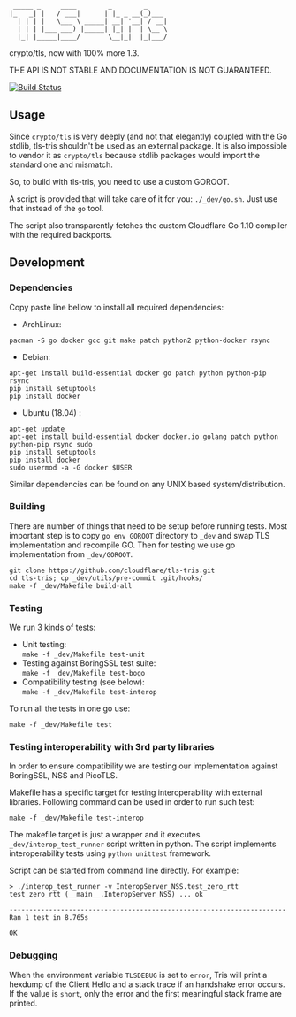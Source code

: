 ```
 _____ _     ____        _        _
|_   _| |   / ___|      | |_ _ __(_)___
  | | | |   \___ \ _____| __| '__| / __|
  | | | |___ ___) |_____| |_| |  | \__ \
  |_| |_____|____/       \__|_|  |_|___/

```

crypto/tls, now with 100% more 1.3.

THE API IS NOT STABLE AND DOCUMENTATION IS NOT GUARANTEED.

[![Build Status](https://travis-ci.org/cloudflare/tls-tris.svg?branch=master)](https://travis-ci.org/cloudflare/tls-tris)

## Usage

Since `crypto/tls` is very deeply (and not that elegantly) coupled with the Go stdlib,
tls-tris shouldn't be used as an external package.  It is also impossible to vendor it
as `crypto/tls` because stdlib packages would import the standard one and mismatch.

So, to build with tls-tris, you need to use a custom GOROOT.

A script is provided that will take care of it for you: `./_dev/go.sh`.
Just use that instead of the `go` tool.

The script also transparently fetches the custom Cloudflare Go 1.10 compiler with the required backports.

## Development

### Dependencies

Copy paste line bellow to install all required dependencies:

* ArchLinux:
```
pacman -S go docker gcc git make patch python2 python-docker rsync
```

* Debian:
```
apt-get install build-essential docker go patch python python-pip rsync
pip install setuptools
pip install docker
```

* Ubuntu (18.04) :
```
apt-get update
apt-get install build-essential docker docker.io golang patch python python-pip rsync sudo
pip install setuptools
pip install docker
sudo usermod -a -G docker $USER
```

Similar dependencies can be found on any UNIX based system/distribution.

### Building

There are number of things that need to be setup before running tests. Most important step is to copy ``go env GOROOT`` directory to ``_dev`` and swap TLS implementation and recompile GO. Then for testing we use go implementation from ``_dev/GOROOT``.

```
git clone https://github.com/cloudflare/tls-tris.git
cd tls-tris; cp _dev/utils/pre-commit .git/hooks/ 
make -f _dev/Makefile build-all
```

### Testing

We run 3 kinds of tests:

* Unit testing: <br/>``make -f _dev/Makefile test-unit``
* Testing against BoringSSL test suite: <br/>``make -f _dev/Makefile test-bogo``
* Compatibility testing (see below):<br/>``make -f _dev/Makefile test-interop``

To run all the tests in one go use:
```
make -f _dev/Makefile test
```

### Testing interoperability with 3rd party libraries

In order to ensure compatibility we are testing our implementation against BoringSSL, NSS and PicoTLS.

Makefile has a specific target for testing interoperability with external libraries. Following command can be used in order to run such test:

```
make -f _dev/Makefile test-interop
```

The makefile target is just a wrapper and it executes ``_dev/interop_test_runner`` script written in python. The script implements interoperability tests using ``python unittest`` framework. 

Script can be started from command line directly. For example:

```
> ./interop_test_runner -v InteropServer_NSS.test_zero_rtt
test_zero_rtt (__main__.InteropServer_NSS) ... ok

----------------------------------------------------------------------
Ran 1 test in 8.765s

OK
```

### Debugging

When the environment variable `TLSDEBUG` is set to `error`, Tris will print a hexdump of the Client Hello and a stack trace if an handshake error occurs. If the value is `short`, only the error and the first meaningful stack frame are printed.
